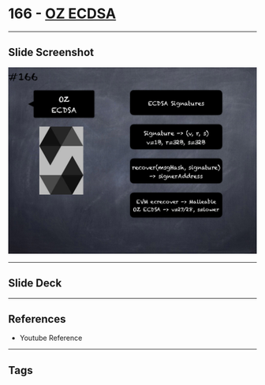 # 166 - [OZ ECDSA](OZ%20ECDSA.md)


___
## Slide Screenshot
![166.png](../images/solidity201/166.png)
___
## Slide Deck

___
## References
- Youtube Reference
___
## Tags